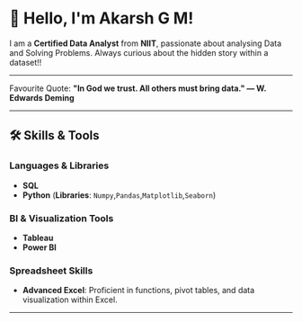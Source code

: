# 👋 Hello, I'm Akarsh G M!

I am a **Certified Data Analyst** from **NIIT**, passionate about analysing Data and Solving Problems. Always curious about the hidden story within a dataset!!

---
Favourite Quote: **"In God we trust. All others must bring data." — W. Edwards Deming**

---

## 🛠 Skills & Tools

### Languages & Libraries
- **SQL**
- **Python** (**Libraries**: `Numpy`,`Pandas`,`Matplotlib`,`Seaborn`)
 
### BI & Visualization Tools
- **Tableau**
- **Power BI**

### Spreadsheet Skills
- **Advanced Excel**: Proficient in functions, pivot tables, and data visualization within Excel.

---
